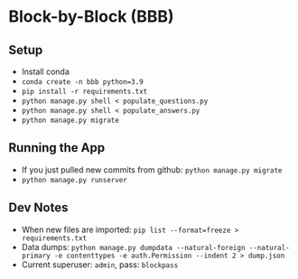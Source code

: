 # Block-by-Block (BBB)

## Setup
- Install conda
- `conda create -n bbb python=3.9`
- `pip install -r requirements.txt`
- `python manage.py shell < populate_questions.py`
- `python manage.py shell < populate_answers.py`
- `python manage.py migrate`

## Running the App
- If you just pulled new commits from github: `python manage.py migrate`
- `python manage.py runserver`

## Dev Notes
- When new files are imported: `pip list --format=freeze > requirements.txt`
- Data dumps: `python manage.py dumpdata --natural-foreign --natural-primary -e contenttypes -e auth.Permission --indent 2 > dump.json`
- Current superuser: `admin`, pass: `blockpass`
